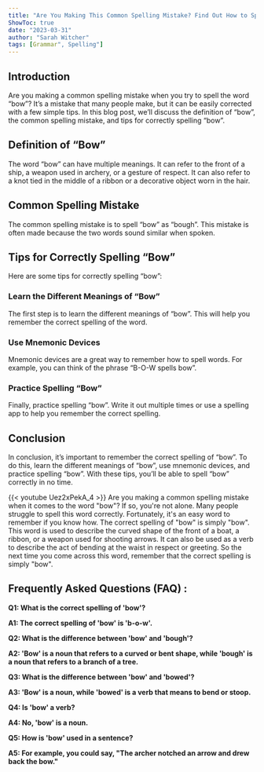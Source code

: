 ```yaml
---
title: "Are You Making This Common Spelling Mistake? Find Out How to Spell 'Bow' Now!"
ShowToc: true 
date: "2023-03-31"
author: "Sarah Witcher" 
tags: [Grammar", Spelling"]
---
```

## Introduction
Are you making a common spelling mistake when you try to spell the word “bow”? It’s a mistake that many people make, but it can be easily corrected with a few simple tips. In this blog post, we’ll discuss the definition of “bow”, the common spelling mistake, and tips for correctly spelling “bow”. 

## Definition of “Bow”
The word “bow” can have multiple meanings. It can refer to the front of a ship, a weapon used in archery, or a gesture of respect. It can also refer to a knot tied in the middle of a ribbon or a decorative object worn in the hair. 

## Common Spelling Mistake
The common spelling mistake is to spell “bow” as “bough”. This mistake is often made because the two words sound similar when spoken. 

## Tips for Correctly Spelling “Bow”
Here are some tips for correctly spelling “bow”: 

### Learn the Different Meanings of “Bow”
The first step is to learn the different meanings of “bow”. This will help you remember the correct spelling of the word. 

### Use Mnemonic Devices
Mnemonic devices are a great way to remember how to spell words. For example, you can think of the phrase “B-O-W spells bow”. 

### Practice Spelling “Bow”
Finally, practice spelling “bow”. Write it out multiple times or use a spelling app to help you remember the correct spelling. 

## Conclusion
In conclusion, it’s important to remember the correct spelling of “bow”. To do this, learn the different meanings of “bow”, use mnemonic devices, and practice spelling “bow”. With these tips, you’ll be able to spell “bow” correctly in no time.

{{< youtube Uez2xPekA_4 >}} 
Are you making a common spelling mistake when it comes to the word "bow"? If so, you're not alone. Many people struggle to spell this word correctly. Fortunately, it's an easy word to remember if you know how. The correct spelling of "bow" is simply "bow". This word is used to describe the curved shape of the front of a boat, a ribbon, or a weapon used for shooting arrows. It can also be used as a verb to describe the act of bending at the waist in respect or greeting. So the next time you come across this word, remember that the correct spelling is simply "bow".

## Frequently Asked Questions (FAQ) :
**Q1: What is the correct spelling of 'bow'?**

**A1: The correct spelling of 'bow' is 'b-o-w'.**

**Q2: What is the difference between 'bow' and 'bough'?**

**A2: 'Bow' is a noun that refers to a curved or bent shape, while 'bough' is a noun that refers to a branch of a tree.**

**Q3: What is the difference between 'bow' and 'bowed'?**

**A3: 'Bow' is a noun, while 'bowed' is a verb that means to bend or stoop.**

**Q4: Is 'bow' a verb?**

**A4: No, 'bow' is a noun.**

**Q5: How is 'bow' used in a sentence?**

**A5: For example, you could say, "The archer notched an arrow and drew back the bow."**






